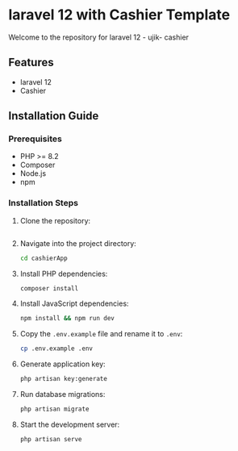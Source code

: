 # laravel 12 with Cashier Template

Welcome to the repository for laravel 12 - ujik- cashier

## Features
- laravel 12
- Cashier

## Installation Guide

### Prerequisites
- PHP >= 8.2
- Composer
- Node.js
- npm

### Installation Steps
1. Clone the repository:
    ```bash

2. Navigate into the project directory:
    ```bash
    cd cashierApp
    ```

3. Install PHP dependencies:
    ```bash
    composer install
    ```

4. Install JavaScript dependencies:
    ```bash
    npm install && npm run dev
    ```

5. Copy the `.env.example` file and rename it to `.env`:
    ```bash
    cp .env.example .env
    ```

6. Generate application key:
    ```bash
    php artisan key:generate
    ```

7. Run database migrations:
    ```bash
    php artisan migrate
    ```

8. Start the development server:
    ```bash
    php artisan serve
    ```

